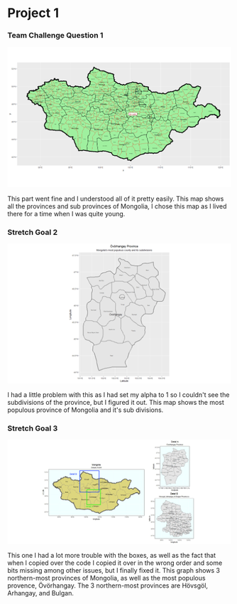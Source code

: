 # Project 1

### Team Challenge Question 1

![](Mongolia.jpeg)

This part went fine and I understood all of it pretty easily. This map shows all the provinces and sub provinces of Mongolia, I chose this map as I lived there for a time when I was quite young. 

### Stretch Goal 2

![](Övörhangay.jpeg)

I had a little problem with this as I had set my alpha to 1 so I couldn't see the subdivisions of the province, but I figured it out. 
This map shows the most populous province of Mongolia and it's sub divisions.

### Stretch Goal 3

![](DetailAB.jpeg)

This one I had a lot more trouble with the boxes, as well as the fact that when I copied over the code I copied it over in the wrong order and some bits missing among other issues, but I finally fixed it. This graph shows 3 northern-most provinces of Mongolia, as well as the most populous provence, Övörhangay. The 3 northern-most provinces are Hövsgöl, Arhangay, and Bulgan.
